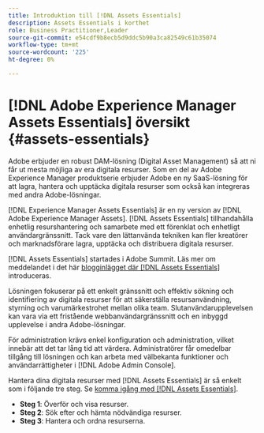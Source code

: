 ```yaml
---
title: Introduktion till [!DNL Assets Essentials]
description: Assets Essentials i korthet
role: Business Practitioner,Leader
source-git-commit: e54cdf9b8ecb5d9ddc5b90a3ca82549c61b35074
workflow-type: tm+mt
source-wordcount: '225'
ht-degree: 0%

---
```


# [!DNL Adobe Experience Manager Assets Essentials] översikt {#assets-essentials}

<!-- TBD: Update this banner to remove Beta label. 
![Banner image for beta docs](assets/do-not-localize/banner-image-beta-docs.png)
-->

Adobe erbjuder en robust DAM-lösning (Digital Asset Management) så att ni får ut mesta möjliga av era digitala resurser. Som en del av Adobe Experience Manager produktserie erbjuder Adobe en ny SaaS-lösning för att lagra, hantera och upptäcka digitala resurser som också kan integreras med andra Adobe-lösningar.

[!DNL Experience Manager Assets Essentials] är en ny version av  [!DNL Adobe Experience Manager Assets]. [!DNL Assets Essentials] tillhandahålla enhetlig resurshantering och samarbete med ett förenklat och enhetligt användargränssnitt. Tack vare den lättanvända tekniken kan fler kreatörer och marknadsförare lagra, upptäcka och distribuera digitala resurser.

[!DNL Assets Essentials] startades i Adobe Summit. Läs mer om meddelandet i det här [blogginlägget där [!DNL Assets Essentials]](https://blog.adobe.com/en/publish/2021/04/27/introducing-adobe-experience-manager-assets-essentials-to-simplify-collaboration-across-teams.html) introduceras.

Lösningen fokuserar på ett enkelt gränssnitt och effektiv sökning och identifiering av digitala resurser för att säkerställa resursanvändning, styrning och varumärkestrohet mellan olika team. Slutanvändarupplevelsen kan vara via ett fristående webbanvändargränssnitt och en inbyggd upplevelse i andra Adobe-lösningar.

För administration krävs enkel konfiguration och administration, vilket innebär att det tar lång tid att värdera. Administratörer får omedelbar tillgång till lösningen och kan arbeta med välbekanta funktioner och användarrättigheter i [!DNL Adobe Admin Console].

Hantera dina digitala resurser med [!DNL Assets Essentials] är så enkelt som i följande tre steg. Se [komma igång med [!DNL Assets Essentials]](/help/get-started.md).

* **Steg 1**: Överför och visa resurser.
* **Steg 2**: Sök efter och hämta nödvändiga resurser.
* **Steg 3**: Hantera och ordna resurserna.
